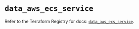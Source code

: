# `data_aws_ecs_service`

Refer to the Terraform Registry for docs: [`data_aws_ecs_service`](https://registry.terraform.io/providers/hashicorp/aws/6.3.0/docs/data-sources/ecs_service).
